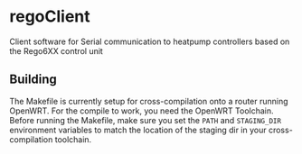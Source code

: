 # regoClient
Client software for Serial communication to heatpump controllers based on the Rego6XX control unit

## Building
The Makefile is currently setup for cross-compilation onto a router running OpenWRT. For the compile to work, you need the OpenWRT Toolchain. Before running the Makefile, make sure you set the `PATH` and `STAGING_DIR` environment variables to match the location of the staging dir in your cross-compilation toolchain.
